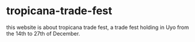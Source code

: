 # tropicana-trade-fest
this website is about tropicana trade fest, a trade fest holding in Uyo from the 14th to 27th of December.
